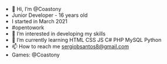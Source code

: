 - 👋 Hi, I’m @Coastony
- Junior Developer - 16 years old
- I started in March 2021
- #opentowork
- 👀 I’m interested in developing my skills
- 🌱 I’m currently learning HTML CSS JS C# PHP MySQL Python
- 📫 How to reach me sergiobsantos8@gmail.com
- Games: @Coastony
